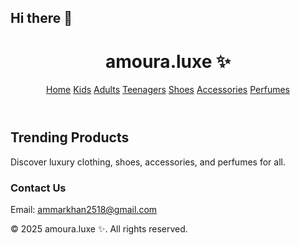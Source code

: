 ## Hi there 👋
<!DOCTYPE html>
<html lang="en">
<head>
    <meta charset="UTF-8" />
    <meta name="viewport" content="width=device-width, initial-scale=1.0"/>
    <title>amoura.luxe ✨</title>
    <link rel="stylesheet" href="style.css" />
</head>
<body>
    <header>
        <h1>amoura.luxe ✨</h1>
        <nav>
            <a href="#">Home</a>
            <a href="#">Kids</a>
            <a href="#">Adults</a>
            <a href="#">Teenagers</a>
            <a href="#">Shoes</a>
            <a href="#">Accessories</a>
            <a href="#">Perfumes</a>
        </nav>
    </header>
    <main>
        <section class="hero">
            <h2>Trending Products</h2>
            <p>Discover luxury clothing, shoes, accessories, and perfumes for all.</p>
        </section>
        <section class="contact">
            <h3>Contact Us</h3>
            <p>Email: <a href="mailto:ammarkhan2518@gmail.com">ammarkhan2518@gmail.com</a></p>
        </section>
    </main>
    <footer>
        <p>© 2025 amoura.luxe ✨. All rights reserved.</p>
    </footer>
</body>
</html>

<!--
**Amouraluxe/Amouraluxe** is a ✨ _special_ ✨ repository because its `README.md` (this file) appears on your GitHub profile.

Here are some ideas to get you started:
body {
    margin: 0;
    font-family: 'Helvetica Neue', sans-serif;
    text-align: center;
}

header {
    background-color: black;
    color: white;
    padding: 20px;
}

header h1 {
    margin: 0;
    font-size: 2em;
}

nav {
    margin-top: 10px;
}

nav a {
    color: white;
    text-decoration: none;
    margin: 0 8px;
    font-weight: bold;
    font-size: 1em;
}

nav a:hover {
    color: #ff69b4; /* pink hover for aesthetic */
}

.hero {
    padding: 40px 20px;
    background: linear-gradient(white, #87CEFA); /* white to light blue */
    color: black;
}

.hero h2 {
    font-size: 1.8em;
    margin-bottom: 10px;
}

.hero p {
    font-size: 1.2em;
}

.contact {
    padding: 20px;
    background-color: #f9f9f9;
}

.contact a {
    color: #007BFF;
    text-decoration: none;
}

footer {
    background-color: black;
    color: white;
    padding: 10px;
    font-size: 0.9em;
}
- 🔭 I’m currently working on ...
- 🌱 I’m currently learning ...
- 👯 I’m looking to collaborate on ...
- 🤔 I’m looking for help with ...
- 💬 Ask me about ...
- 📫 How to reach me: ...
- 😄 Pronouns: ...
- ⚡ Fun fact: ...
-->
